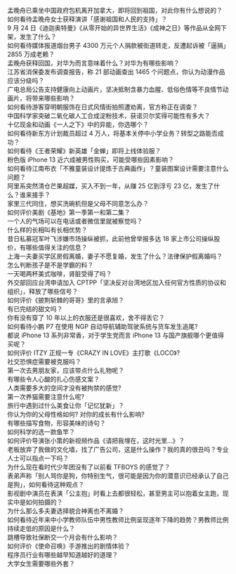 孟晚舟已乘坐中国政府包机离开加拿大，即将回到祖国，对此你有什么想说的？  
如何看待孟晚舟女士获释演讲「感谢祖国和人民的支持」？  
9 月 24 日《迪迦奥特曼》《从零开始的异世界生活》《成神之日》等作品从全网下架，发生了什么？  
如何看待媒体报道烟台男子 4300 万元个人捐款被街道转走，反遭起诉被「逼捐」2855 万成老赖？  
孟晚舟获释回国，对华为而言意味着什么？对华为有哪些影响？  
江苏省消保委发布调查报告，称 21 部动画查出 1465 个问题点，你认为动漫作品应该分级吗？  
广电总局公告支持健康向上动画片，坚决抵制含暴力血腥、低俗色情等不良情节动画片，将带来哪些影响？  
如何看待游客穿明朝服饰在日式风情街拍照遭劝离，官方称正在调查？  
中国科学家突破二氧化碳人工合成淀粉技术，获诺贝尔奖得可能性有多大？  
十亿现金和动画《一人之下》中的异能，你选哪个？  
如何看待新东方计划裁员超过 4 万人，将基本关停中小学业务？转型之路能否成功？  
如何看待《王者荣耀》新英雄「金蝉」即将上线体验服？  
粉色版 iPhone 13 近六成被男性购买，可能受哪些因素影响？  
如何看待江南布衣「不雅童装设计提炼于古典画作」？童装图案设计需要注意什么问题？  
阿里系突然清仓芒果超媒，买入不到一年，从赚 25 亿到浮亏 23 亿，发生了什么？谁来接手？  
家里三代同住，想买洗碗机但是父母不同意怎么办？  
如何评价美剧《基地》第一季第一和第二集？  
一个人的气场可以在电话或者微信里就被察觉吗？  
什么样的长相叫有长相优势？  
昔日私募冠军叶飞涉嫌市场操纵被抓，此前他曾举报多达 18 家上市公司操纵股价，有哪些值得关注的信息？  
上海一夫妻买学区房假离婚，妻子不愿复婚，发生了什么？法律保护假离婚吗？  
怎么判断孩子是不是学霸的料？  
一天喝两杯美式咖啡，肾脏受得了吗？  
外交部回应台湾申请加入 CPTPP「坚决反对台湾地区加入任何官方性质的协议和组织」，释放了哪些信号？  
如何评价《披荆斩棘的哥哥》里的言承旭？  
有已完结的甜文吗？  
你有没有穿了 10 年以上的衣服还是很喜欢，舍不得丢它？  
如何看待小鹏 P7 在使用 NGP 自动导航辅助驾驶系统与货车发生追尾?  
都说 iPhone 13 系列非常香，对于学生党而言 iPhone 13 与国产旗舰哪个更值得买呢？  
如何评价 ITZY 正规一专《CRAZY IN LOVE》主打歌《LOCO》?  
社交恐惧症需要被克服吗？  
第一次去男朋友家，应该带点什么礼物呢？  
有哪些令人心酸的扎心伤感文案？  
人类需要多大的空间才没有被拘禁的感觉?  
第一次养猫需要注意什么呢?  
旅行中遇到过什么美食让你「记忆犹新」？  
你认为你的父母性格如何? 对你的成长有什么影响?  
有哪些描写食物，形容美味的诗句？  
如何科学的选一款鱼竿？  
如何评价导演张小策的新视频作品《请把我埋在，这时光里...》？  
老板放弃了我做的文化墙，找了广告公司，这是什么操作？我的真的很丑吗？专业人士可以指点一下吗？  
为什么现在看时代少年团没有了以前看 TFBOYS 的感觉了？  
表弟声称「别人骂你是狗，你特别生气，很可能是因为你的潜意识已经承认了自己是狗」，如何看待这种观点？  
影视剧中演员在表演「公主抱」时看上去都很轻松，甚至男主可以抱着女主跑，现实中是如何拍摄的？  
为什么那么多夫妻选择貌合神离也不离婚？  
如何看待近年来中小学教师队伍中男性教师比例呈现逐年下降的趋势？男教师比例持续走低的原因是什么？  
跳槽导致社保断交一个月会有什么影响？  
如何评价《使命召唤》手游推出的剧情体验？  
程序员行业有哪些越早知道越好的道理？  
大学女生需要哪些外套？  
